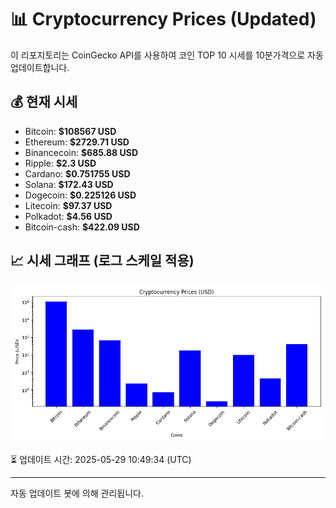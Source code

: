 
# 📊 Cryptocurrency Prices (Updated)

이 리포지토리는 CoinGecko API를 사용하여 코인 TOP 10 시세를 10분가격으로 자동 업데이트합니다.

## 💰 현재 시세
- Bitcoin: **$108567 USD**
- Ethereum: **$2729.71 USD**
- Binancecoin: **$685.88 USD**
- Ripple: **$2.3 USD**
- Cardano: **$0.751755 USD**
- Solana: **$172.43 USD**
- Dogecoin: **$0.225126 USD**
- Litecoin: **$97.37 USD**
- Polkadot: **$4.56 USD**
- Bitcoin-cash: **$422.09 USD**

## 📈 시세 그래프 (로그 스케일 적용)
![Crypto Prices](crypto_prices.png)

⏳ 업데이트 시간: 2025-05-29 10:49:34 (UTC)

---
자동 업데이트 봇에 의해 관리됩니다.
